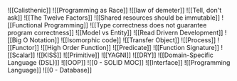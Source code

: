 ![[Calisthenic]]
![[Programming as Race]]
![[law of demeter]]
![[Tell, don't ask]]
![[The Twelve Factors]]
![[Shared resources should be immutable]]
![[Functional Programming]]
![[Type correctness does not guarantee program correctness]]
![[Model vs Entity]]
![[Read Drivern Development]]
![[Big O Notation]]
![[Isomorphic code]]
![[Transfer Object]]
![[Process]]
![[Functor]]
![[High Order Function]]
![[Predicate]]
![[Function Signature]]
![[Scalar]]
![[KISS]]
![[Primitive]]
![[YAGNI]]
![[DRY]]
![[Domain-Specific Language (DSL)]]
![[OOP]]
![[0 - SOLID MOC]]
![[Interface]]
![[Programming Language]]
![[0 - Database]]